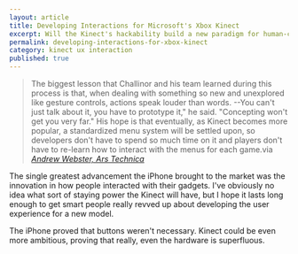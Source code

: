 ```yaml
---
layout: article
title: Developing Interactions for Microsoft's Xbox Kinect
excerpt: Will the Kinect's hackability build a new paradigm for human-computer interaction?
permalink: developing-interactions-for-xbox-kinect
category: kinect ux interaction
published: true
---
```


> The biggest lesson that Challinor and his team learned during this process is that, when dealing with something so new and unexplored like gesture controls, actions speak louder than words. --You can't just talk about it, you have to prototype it," he said. "Concepting won't get you very far." His hope is that eventually, as Kinect becomes more popular, a standardized menu system will be settled upon, so developers don't have to spend so much time on it and players don't have to re-learn how to interact with the menus for each game.via 
> <cite>[Andrew Webster, Ars Technica][ars]</cite>

The single greatest advancement the iPhone brought to the market was the innovation in how people interacted with their gadgets. I've obviously no idea what sort of staying power the Kinect will have, but I hope it lasts long enough to get smart people really revved up about developing the user experience for a new model.

The iPhone proved that buttons weren't necessary. Kinect could be even more ambitious, proving that really, even the hardware is superfluous.

[ars]: http://arstechnica.com/gaming/news/2010/11/the-kinect-effect-how-harmonix-mastered-dance-centrals-menus.ars
